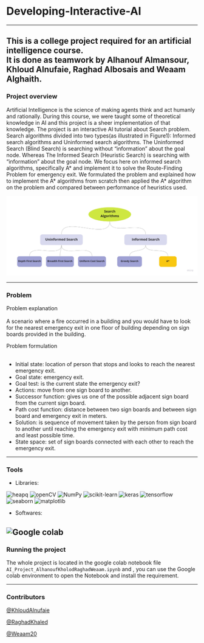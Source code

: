 # Developing-Interactive-AI



---
This is a college project required for an artificial intelligence course.<br>
It is done as teamwork by Alhanouf Almansour, Khloud Alnufaie, Raghad Albosais and Weaam Alghaith.
---

### Project overview
Artificial Intelligence is the science of making agents think and act humanly and rationally. During this course, we were taught some of theoretical knowledge in AI and this project is a sheer implementation of that knowledge. The project is an interactive AI tutorial about Search problem. Search algorithms divided into two types(as illustrated in Figure1): Informed search algorithms and Uninformed search algorithms. The Uninformed Search (Blind Search) is searching without “information” about the goal node. Whereas The Informed Search (Heuristic Search) is searching with “information” about the goal node. We focus here on informed search algorithms, specifically A* and implement it to solve the Route-Finding Problem for emergency exit. We formulated the problem and explained how to implement the A* algorithms from scratch then applied the A* algorithm on the problem and compared between performance of heuristics used.

![Figure1 : the search algorithm](https://github.com/KhloudAlnufaie/Developing-Interactive-AI/blob/main/images%20and%20animation/Search%20algorithm.jpg)

---
### Problem
Problem explanation<br><br>
A scenario where a fire occurred in a building and you would have to look for the nearest emergency exit in one floor of building depending on sign boards provided in the building.

Problem formulation<br><br>
    
- Initial state: location of person that stops and looks to reach the nearest emergency exit.
- Goal state: emergency exit.
- Goal test: is the current state the emergency exit?
- Actions: move from one sign board to another.
- Successor function: gives us one of the possible adjacent sign board from the current sign board.
- Path cost function: distance between two sign boards and between sign board  and emergency exit in meters.
- Solution: is sequence of movement taken by the person from sign board to another until reaching the emergency exit with minimum path cost and least possible time.
- State space: set of sign boards connected with each other to reach the emergency exit.

---
### Tools

- Libraries: 

![heapq](https://img.shields.io/badge/pandas-330F63??style=flat&logo=pandas&logoColor=white)
![openCV](https://img.shields.io/badge/openCV-%23F7931E.svg??style=flat&logo=openCV&logoColor=black&color=9cf)
![NumPy](https://img.shields.io/badge/numpy-%23013243.svg??style=flat&logo=numpy&logoColor=white)
![scikit-learn](https://img.shields.io/badge/scikit--learn-%23F7931E.svg??style=flat&logo=scikit-learn&logoColor=white)
![keras](https://img.shields.io/badge/keras-%23000.svg??style=flat&logo=keras&logoColor=white&color=red)
![tensorflow](https://img.shields.io/badge/tensorflow-%23000.svg??style=flat&logo=tensorflow&logoColor=white&color=green)
![seaborn](https://img.shields.io/badge/seaborn-%2006600.svg??style=flat&color=blue)
![matplotlib](https://img.shields.io/badge/matplotlib-%233F4F75.svg??style=flat&&logo=matplotlib&color=yellow)

- Softwares: 

![Google colab](https://img.shields.io/badge/Googlel%20Colab-0078d7.svg??style=flat&logo=google-colab&logoColor=orang)
---

### Running the project
The whole project is located in the google colab notebook file ``` AI_Project_AlhanoufKholodRaghadWeaam.ipynb ``` and , you can use the Google colab environment to open the Notebook and install the requirement.

---
### Contributors

[@KhloudAlnufaie](https://github.com/KhloudAlnufaie)

[@RaghadKhaled](https://github.com/RaghadKhaled)

[@Weaam20](https://github.com/Weaam20)

